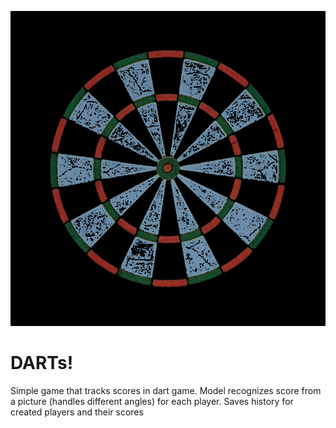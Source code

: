 ![title_img](./imgs/title.JPG)
# DARTs!
Simple game that tracks scores in dart game. Model recognizes score from a picture (handles different angles) for each player. Saves history for created players and their scores
